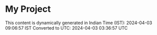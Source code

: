 # My Project

This content is dynamically generated in Indian Time (IST): 2024-04-03 09:06:57 IST
Converted to UTC: 2024-04-03 03:36:57 UTC
